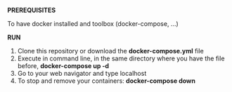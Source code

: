 ﻿**PREREQUISITES**

To have docker installed and toolbox (docker-compose, ...)

**RUN**

 1. Clone this repository or download the **docker-compose.yml** file
 2. Execute in command line, in the same directory where you have the
    file before, **docker-compose up -d**
 3. Go to your web navigator and type localhost
 4. To stop and remove your containers: **docker-compose down**

